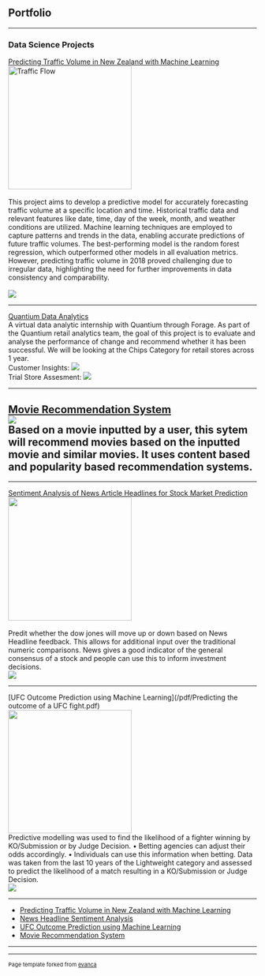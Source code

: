 ## Portfolio

---

### Data Science Projects

[Predicting Traffic Volume in New Zealand with Machine Learning](https://github.com/NavinSanjay/TrafficVolumePrediction/blob/main/Predicting%20Traffic%20Volume%20using%20Machine%20Learning_Navin%20Sanjay.pdf)
<br>
<img src="images/traffic_flow.png" alt="Traffic Flow" width="250">
<br>
<br>
This project aims to develop a predictive model for accurately forecasting traffic volume at a specific location and time. Historical traffic data and relevant features like date, time, day of the week, month, and weather conditions are utilized. Machine learning techniques are employed to capture patterns and trends in the data, enabling accurate predictions of future traffic volumes. The best-performing model is the random forest regression, which outperformed other models in all evaluation metrics. However, predicting traffic volume in 2018 proved challenging due to irregular data, highlighting the need for further improvements in data consistency and comparability.
<br>
<br>
<img src="images/summary_stats_trafficvol.png?raw=true"/>

---
[Quantium Data Analytics](https://github.com/NavinSanjay/QuantiumDataAnalytics)
<br>
A virtual data analytic internship with Quantium through Forage. As part of the Quantium retail analytics team, the goal of this project is to evaluate and analyse the performance of change and recommend whether it has been successful. We will be looking at the Chips Category for retail stores across 1 year. 
<br>
Customer Insights:
<img src="images/1_purchasing_insights_summary.gif?raw=true"/>
<br>
Trial Store Assesment:
<img src="images/2_trial_control_store_summary.gif?raw=true"/>
<br>


---
[Movie Recommendation System](https://github.com/NavinSanjay/MovieRecommendationSystem/blob/main/movie_recommendation_clean.ipynb)
<br>
<img src="images/movie_rec.PNG?raw=true"/>
<br>
Based on a movie inputted by a user, this sytem will recommend movies based on the inputted movie and similar movies. It uses content based and popularity based recommendation systems. 
<br>
---

---
[Sentiment Analysis of News Article Headlines for Stock Market Prediction](/pdf/Sentiment-Analysis-of-News-Article-Headlines-for-Stock-Market-Prediction-1.pdf)
<br>
<img src = "images/stock_sent.png" width = "250" height = "250"/>
<br>
<br>
Predit whether the dow jones will move up or down based on News Headline feedback.
This allows for additional input over the traditional numeric comparisons. News gives a good indicator of the general consensus of a stock and people can use this to inform investment decisions.
<br>
<img src="images/summary_stats_stock.png?raw=true"/>

---
[UFC Outcome Prediction using Machine Learning](/pdf/Predicting the outcome of a UFC fight.pdf)
<br>
<img src = "images/ufc_fight.PNG" width = "250"/>
<br>
Predictive modelling was used to find the likelihood of a fighter winning by KO/Submission or by Judge Decision.
• Betting agencies can adjust their odds accordingly.
• Individuals can use this information when betting.
Data was taken from the last 10 years of the Lightweight category and assessed to predict the likelihood of a match resulting in a KO/Submission or Judge Decision.
<br>
<img src="images/summary_stats_ufc.png?raw=true"/>

---

- [Predicting Traffic Volume in New Zealand with Machine Learning](https://github.com/NavinSanjay/TrafficVolumePrediction)
- [News Headline Sentiment Analysis](https://github.com/NavinSanjay/NewsHeadlineSentimentAnalysis)
- [UFC Outcome Prediction using Machine Learning](https://github.com/NavinSanjay/UFCFightOutcomePrediction)
- [Movie Recommendation System](https://github.com/NavinSanjay/MovieRecommendationSystem)

---




---
<p style="font-size:11px">Page template forked from <a href="https://github.com/evanca/quick-portfolio">evanca</a></p>
<!-- Remove above link if you don't want to attibute -->
